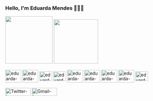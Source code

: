 ### Hello, I'm Eduarda Mendes 👩🏽‍💻
<div>
  <img height="150em" src="https://github-readme-stats.vercel.app/api?username=EduardaMendes01&theme=monokai&show_icons=true&hide_rank=false&rank_icon=github"/>
  <img height="140em" src="https://github-readme-stats.vercel.app/api/top-langs/?username=EduardaMendes01&theme=monokai&hide_progress=true"/>
</div>

<div style="display: inline_block"><br/>
  <img align="center" alt="eduarda-html" height="40" width="50" src="https://cdn.jsdelivr.net/gh/devicons/devicon@latest/icons/html5/html5-original-wordmark.svg"/>
  <img align="center" alt="eduarda-css" height="40" width="50" src="https://cdn.jsdelivr.net/gh/devicons/devicon@latest/icons/css3/css3-original-wordmark.svg"/>
  <img align="center" alt="eduarda-js" height="30" width="40" src="https://cdn.jsdelivr.net/gh/devicons/devicon@latest/icons/javascript/javascript-original.svg"/>
  <img align="center" alt="eduarda-typescript" height="30" width="40" src="https://cdn.jsdelivr.net/gh/devicons/devicon@latest/icons/typescript/typescript-original.svg"/>
  <img align="center" alt="eduarda-sass" height="40" width="50" src="https://cdn.jsdelivr.net/gh/devicons/devicon@latest/icons/sass/sass-original.svg"/>
  <img align="center" alt="eduarda-nodejs" height="40" width="50" src="https://cdn.jsdelivr.net/gh/devicons/devicon@latest/icons/nodejs/nodejs-original-wordmark.svg"/>
  <img align="center" alt="eduarda-npm" height="40" width="50" src="https://cdn.jsdelivr.net/gh/devicons/devicon@latest/icons/npm/npm-original-wordmark.svg"/>
  <img align="center" alt="eduarda-gimp" height="40" width="50" src="https://cdn.jsdelivr.net/gh/devicons/devicon@latest/icons/gimp/gimp-original.svg"/>
  <img align="center" alt="eduarda-vscode" height="30" width="40" src="https://cdn.jsdelivr.net/gh/devicons/devicon@latest/icons/vscode/vscode-original.svg"/>
</div>

<div><br/>
  <a href="https://twitter.com/Dudsbytes" target="_blank"><img align="center" alt="Twitter-logo" height="25" width="80" src="https://img.shields.io/badge/Twitter-1DA1F2?style=for-the-badge&logo=twitter&logoColor=white"/></a>
  <a href="eduardamendes0100@gmail.com" target="_blank"><img align="center" alt="Gmail-logo" height="25" width="80" src="https://img.shields.io/badge/Gmail-D14836?style=for-the-badge&logo=gmail&logoColor=white"/></a>
</div>
